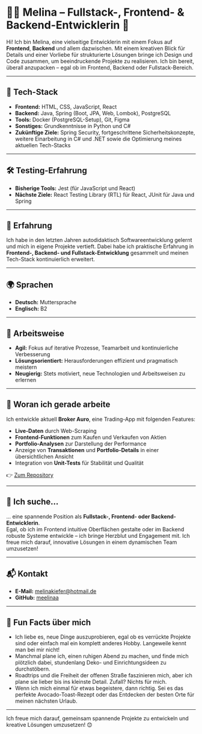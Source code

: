 # 👩‍💻 Melina – Fullstack-, Frontend- & Backend-Entwicklerin 🚀  

Hi! Ich bin Melina, eine vielseitige Entwicklerin mit einem Fokus auf **Frontend**, **Backend** und allem dazwischen. Mit einem kreativen Blick für Details und einer Vorliebe für strukturierte Lösungen bringe ich Design und Code zusammen, um beeindruckende Projekte zu realisieren. Ich bin bereit, überall anzupacken – egal ob im Frontend, Backend oder Fullstack-Bereich.  

---

## 🔧 **Tech-Stack**  
- **Frontend:** HTML, CSS, JavaScript, React  
- **Backend:** Java, Spring (Boot, JPA, Web, Lombok), PostgreSQL  
- **Tools:** Docker (PostgreSQL-Setup), Git, Figma  
- **Sonstiges:** Grundkenntnisse in Python und C#  
- **Zukünftige Ziele:** Spring Security, fortgeschrittene Sicherheitskonzepte, weitere Einarbeitung in C# und .NET sowie die Optimierung meines aktuellen Tech-Stacks  

---

## 🛠️ **Testing-Erfahrung**  
- **Bisherige Tools:** Jest (für JavaScript und React)  
- **Nächste Ziele:** React Testing Library (RTL) für React, JUnit für Java und Spring 

---

## 🧠 **Erfahrung**  
Ich habe in den letzten Jahren autodidaktisch Softwareentwicklung gelernt und mich in eigene Projekte vertieft. Dabei habe ich praktische Erfahrung in **Frontend-, Backend- und Fullstack-Entwicklung** gesammelt und meinen Tech-Stack kontinuierlich erweitert.

---

## 🌍 **Sprachen**  
- **Deutsch:** Muttersprache  
- **Englisch:** B2  

---

## 🧠 **Arbeitsweise**  
- **Agil:** Fokus auf iterative Prozesse, Teamarbeit und kontinuierliche Verbesserung  
- **Lösungsorientiert:** Herausforderungen effizient und pragmatisch meistern  
- **Neugierig:** Stets motiviert, neue Technologien und Arbeitsweisen zu erlernen  

---

## 🚀 **Woran ich gerade arbeite**  
Ich entwickle aktuell **Broker Auro**, eine Trading-App mit folgenden Features:  
- **Live-Daten** durch Web-Scraping  
- **Frontend-Funktionen** zum Kaufen und Verkaufen von Aktien  
- **Portfolio-Analysen** zur Darstellung der Performance  
- Anzeige von **Transaktionen** und **Portfolio-Details** in einer übersichtlichen Ansicht  
- Integration von **Unit-Tests** für Stabilität und Qualität  

👉 [Zum Repository](https://github.com/meelinaa/Auro)

---

## 💼 **Ich suche...**  
... eine spannende Position als **Fullstack-, Frontend- oder Backend-Entwicklerin**.  
Egal, ob ich im Frontend intuitive Oberflächen gestalte oder im Backend robuste Systeme entwickle – ich bringe Herzblut und Engagement mit. Ich freue mich darauf, innovative Lösungen in einem dynamischen Team umzusetzen!  

---

## 📬 **Kontakt**  
- **E-Mail:** [melinakiefer@hotmail.de](mailto:melinakiefer@hotmail.de)  
- **GitHub:** [meelinaa](https://github.com/meelinaa)  

---

## 🎉 **Fun Facts über mich**  
- Ich liebe es, neue Dinge auszuprobieren, egal ob es verrückte Projekte sind oder einfach mal ein komplett anderes Hobby. Langeweile kennt man bei mir nicht!  
- Manchmal plane ich, einen ruhigen Abend zu machen, und finde mich plötzlich dabei, stundenlang Deko- und Einrichtungsideen zu durchstöbern.  
- Roadtrips und die Freiheit der offenen Straße faszinieren mich, aber ich plane sie lieber bis ins kleinste Detail. Zufall? Nichts für mich.  
- Wenn ich mich einmal für etwas begeistere, dann richtig. Sei es das perfekte Avocado-Toast-Rezept oder das Entdecken der besten Orte für meinen nächsten Urlaub.  

---

Ich freue mich darauf, gemeinsam spannende Projekte zu entwickeln und kreative Lösungen umzusetzen! 😊
